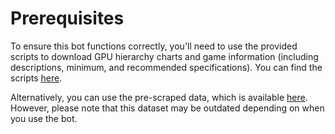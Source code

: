 # Prerequisites

To ensure this bot functions correctly, you'll need to use the provided scripts to download GPU hierarchy charts and game information (including descriptions, minimum, and recommended specifications). You can find the scripts [here](https://github.com/Reddit-less/Steam-Techpowerup-Scrape-scripts-).

Alternatively, you can use the pre-scraped data, which is available [here](https://github.com/Reddit-less/Scraped_Steam_game_info). However, please note that this dataset may be outdated depending on when you use the bot.
